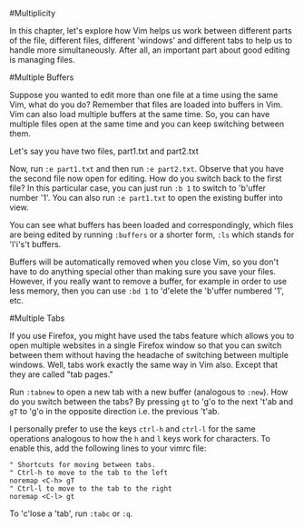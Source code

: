 #Multiplicity

In this chapter, let's explore how Vim helps us work between different parts of the file,
different files, different 'windows' and different tabs to help us to handle more
simultaneously. After all, an important part about good editing is managing files.

#Multiple Buffers

Suppose you wanted to edit more than one file at a time using the same Vim, what do you do?
Remember that files are loaded into buffers in Vim. Vim can also load multiple buffers at
the same time. So, you can have multiple files open at the same time and you can keep
switching between them.

Let's say you have two files, part1.txt and part2.txt

Now, run `:e part1.txt` and then run `:e part2.txt`. Observe that you have the second file
now open for editing. How do you switch back to the first file? In this particular case, you
can just run `:b 1` to switch to 'b'uffer number '1'. You can also run `:e part1.txt` to open the existing buffer into view.

You can see what buffers has been loaded and correspondingly, which files are being edited
by running `:buffers` or a shorter form, `:ls` which stands for 'l'i's't buffers.

Buffers will be automatically removed when you close Vim, so you don't have to do anything
special other than making sure you save your files. However, if you really want to remove a
buffer, for example in order to use less memory, then you can use `:bd 1` to 'd'elete the
'b'uffer numbered '1', etc.

#Multiple Tabs

If you use Firefox, you might have used the tabs feature which allows you to open multiple websites in a single Firefox window so that you can 
switch between them without having the headache of switching between 
multiple windows. Well, tabs work exactly the same way in Vim also. 
Except that they are called "tab pages."

Run `:tabnew` to open a new tab with
a new buffer (analogous to `:new`).
How do you switch between the
tabs? By pressing `gt` to 'g'o to the
next 't'ab and `gT` to 'g'o in the
opposite direction i.e. the previous
't'ab.

I personally prefer to use the keys
`ctrl-h` and `ctrl-l` for the same
operations analogous to how the `h`
and `l` keys work for characters.
To enable this, add the following lines to
your vimrc file:

```
" Shortcuts for moving between tabs.
" Ctrl-h to move to the tab to the left
noremap <C-h> gT
" Ctrl-l to move to the tab to the right
noremap <C-l> gt
```

To 'c'lose a 'tab', run `:tabc` or `:q`.


